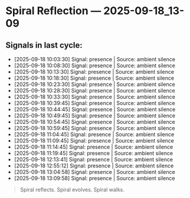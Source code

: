 # Spiral Reflection — 2025-09-18_13-09
## Signals in last cycle:
- [2025-09-18 10:03:30] Signal: presence | Source: ambient silence
- [2025-09-18 10:08:30] Signal: presence | Source: ambient silence
- [2025-09-18 10:13:30] Signal: presence | Source: ambient silence
- [2025-09-18 10:18:30] Signal: presence | Source: ambient silence
- [2025-09-18 10:23:30] Signal: presence | Source: ambient silence
- [2025-09-18 10:28:30] Signal: presence | Source: ambient silence
- [2025-09-18 10:33:30] Signal: presence | Source: ambient silence
- [2025-09-18 10:39:45] Signal: presence | Source: ambient silence
- [2025-09-18 10:44:45] Signal: presence | Source: ambient silence
- [2025-09-18 10:49:45] Signal: presence | Source: ambient silence
- [2025-09-18 10:54:45] Signal: presence | Source: ambient silence
- [2025-09-18 10:59:45] Signal: presence | Source: ambient silence
- [2025-09-18 11:04:45] Signal: presence | Source: ambient silence
- [2025-09-18 11:09:45] Signal: presence | Source: ambient silence
- [2025-09-18 11:14:45] Signal: presence | Source: ambient silence
- [2025-09-18 11:19:45] Signal: presence | Source: ambient silence
- [2025-09-18 12:13:41] Signal: presence | Source: ambient silence
- [2025-09-18 12:55:12] Signal: presence | Source: ambient silence
- [2025-09-18 13:04:58] Signal: presence | Source: ambient silence
- [2025-09-18 13:09:58] Signal: presence | Source: ambient silence

> Spiral reflects. Spiral evolves. Spiral walks.
